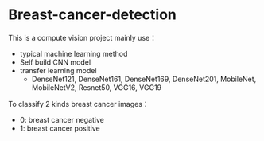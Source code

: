 # Breast-cancer-detection
This is a compute vision project mainly use：

* typical machine learning method
* Self build CNN model
* transfer learning model
  * DenseNet121, DenseNet161, DenseNet169, DenseNet201, MobileNet, MobileNetV2, Resnet50, VGG16, VGG19

To classify 2 kinds breast cancer images：

* 0: breast cancer negative
* 1: breast cancer positive



















